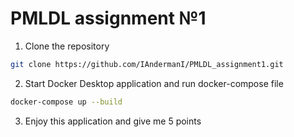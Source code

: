 # PMLDL assignment №1

1. Clone the repository
```bash 
git clone https://github.com/IAndermanI/PMLDL_assignment1.git
```

2. Start Docker Desktop application and run docker-compose file
```bash 
docker-compose up --build
```

3. Enjoy this application and give me 5 points